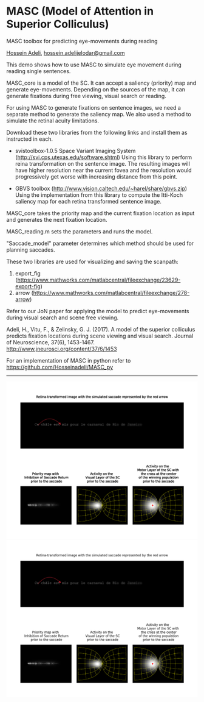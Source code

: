 # MASC (Model of Attention in Superior Colliculus)

MASC toolbox for predicting eye-movements during reading  


[Hossein Adeli](https://hosseinadeli.github.io/),
hossein.adelijelodar@gmail.com 

This demo shows how to use MASC to simulate eye movement during reading single sentences.

MASC_core is a model of the SC. It can accept a saliency (priority) map and generate eye-movements. Depending on the sources of the map, it can generate fixations during free viewing, visual search or reading.

For using MASC to generate fixations on sentence images, we need a separate method to generate the saliency map. We also used a method to simulate the retinal acuity limitations.

Download these two libraries from the following links and install them as instructed in each.

- svistoolbox-1.0.5  Space Variant Imaging System (http://svi.cps.utexas.edu/software.shtml)
Using this library to perform reina transformation on the sentence image. The resulting images will have higher resolution near the current fovea and the resolution would progressively get worse with increasing distance from this point.

- GBVS toolbox (http://www.vision.caltech.edu/~harel/share/gbvs.zip)
Using the implementation from this library to compute the Itti-Koch saliency map for each retina transformed sentence image.

MASC_core takes the priority map and the current fixation location as input and generates the next fixation location.


MASC_reading.m sets the parameters and runs the model.

"Saccade_model" parameter determines which method should be used for planning saccades. 


These two libraries are used for visualizing and saving the scanpath:

1. export_fig  (https://www.mathworks.com/matlabcentral/fileexchange/23629-export-fig)
2. arrow  (https://www.mathworks.com/matlabcentral/fileexchange/278-arrow)

Refer to our JoN paper for applying the model to predict eye-movements during visual search and scene free viewing.

Adeli, H., Vitu, F., & Zelinsky, G. J. (2017). A model of the superior colliculus predicts fixation locations during scene viewing and visual search. Journal of Neuroscience, 37(6), 1453-1467. http://www.jneurosci.org/content/37/6/1453

For an implementation of MASC in python refer to https://github.com/Hosseinadeli/MASC_py




-------------------------------------------------------------------------------------------------------
<img src="https://github.com/Hosseinadeli/MASC_reading/blob/main/figures/vid_L1B1_10.bmp/L1B1_10.bmp_timesteps8.gif">
<!-- #<img src="https://raw.githubusercontent.com/hosseinadeli/MASC_reading/main/figures/vid_L1B1_10.bmp/L1B1_10.bmp_timesteps8.gif"> -->

<img src="https://raw.githubusercontent.com/hosseinadeli/MASC_reading/main/figures/vid_L1B1_10.bmp/image02.png">
